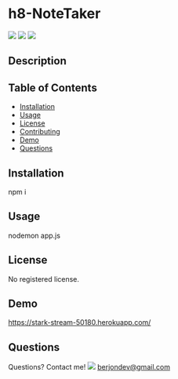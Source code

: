 

# h8-NoteTaker

  ![](https://img.shields.io/badge/JavaScript-68.3-green) ![](https://img.shields.io/badge/HTML-22.0-green) ![](https://img.shields.io/badge/CSS-9.7-green)


## Description 



## Table of Contents

* [Installation](#installation)
* [Usage](#usage)
* [License](#license)
* [Contributing](#contributing)
* [Demo](#Demo)
* [Questions](#questions)


## Installation

npm i

## Usage 

nodemon app.js

## License

No registered license.

## Demo

https://stark-stream-50180.herokuapp.com/

## Questions

Questions? Contact me!
![](https://avatars2.githubusercontent.com/u/820155?v=4)
berjondev@gmail.com
